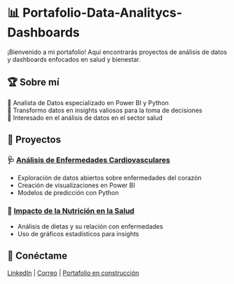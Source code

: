 # 📊 Portafolio-Data-Analitycs-Dashboards  
¡Bienvenido a mi portafolio! Aquí encontrarás proyectos de análisis de datos y dashboards enfocados en salud y bienestar.  

## 🏆 Sobre mí  
🔹 Analista de Datos especializado en Power BI y Python  
🔹 Transformo datos en insights valiosos para la toma de decisiones  
🔹 Interesado en el análisis de datos en el sector salud  

## 📂 Proyectos  
### 🩺 [Análisis de Enfermedades Cardiovasculares](#)  
- Exploración de datos abiertos sobre enfermedades del corazón  
- Creación de visualizaciones en Power BI  
- Modelos de predicción con Python  

### 🏥 [Impacto de la Nutrición en la Salud](#)  
- Análisis de dietas y su relación con enfermedades  
- Uso de gráficos estadísticos para insights  

## 🔗 Conéctame  
[LinkedIn](#) | [Correo](#) | [Portafolio en construcción](#)  
